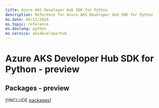 ```yaml
---
title: Azure AKS Developer Hub SDK for Python
description: Reference for Azure AKS Developer Hub SDK for Python
ms.date: 04/12/2024
ms.topic: reference
ms.devlang: python
ms.service: aksdeveloperhub
---
```

# Azure AKS Developer Hub SDK for Python - preview
## Packages - preview
[!INCLUDE [packages](aks-developer-hub-index.md)]